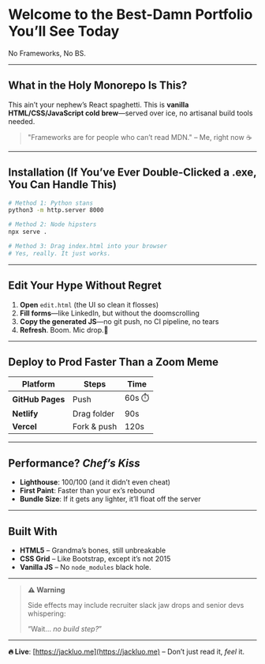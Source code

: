 # **Welcome to the Best-Damn Portfolio You’ll See Today**

No Frameworks, No BS.

---

## **What in the Holy Monorepo Is This?**
This ain’t your nephew’s React spaghetti.
This is **vanilla HTML/CSS/JavaScript cold brew**—served over ice, no artisanal build tools needed.

> "Frameworks are for people who can’t read MDN." – Me, right now ☕️

---

## **Installation (If You’ve Ever Double-Clicked a .exe, You Can Handle This)**

```bash
# Method 1: Python stans
python3 -m http.server 8000

# Method 2: Node hipsters
npx serve .

# Method 3: Drag index.html into your browser
# Yes, really. It just works.
```

---

## **Edit Your Hype Without Regret**

1. **Open** `edit.html` (the UI so clean it flosses)
2. **Fill forms**—like LinkedIn, but without the doomscrolling
3. **Copy the generated JS**—no git push, no CI pipeline, no tears
4. **Refresh**. Boom. Mic drop.🎤

---

## **Deploy to Prod Faster Than a Zoom Meme**

| Platform          | Steps        | Time   |
|-------------------|--------------|--------|
| **GitHub Pages**  | Push        | 60s ⏱️ |
| **Netlify**       | Drag folder | 90s    |
| **Vercel**        | Fork & push | 120s   |

---

## **Performance? *Chef’s Kiss***

- **Lighthouse**: 100/100 (and it didn’t even cheat)
- **First Paint**: Faster than your ex’s rebound
- **Bundle Size**: If it gets any lighter, it’ll float off the server

---

## **Built With**

- **HTML5** – Grandma’s bones, still unbreakable
- **CSS Grid** – Like Bootstrap, except it’s not 2015
- **Vanilla JS** – No `node_modules` black hole.

---

> **⚠️ Warning**
>
> Side effects may include recruiter slack jaw drops and senior devs whispering:
>
> “Wait… *no build step?*”

---

**🔥 Live**: [https://jackluo.me](https://jackluo.me) – Don’t just read it, *feel* it.
